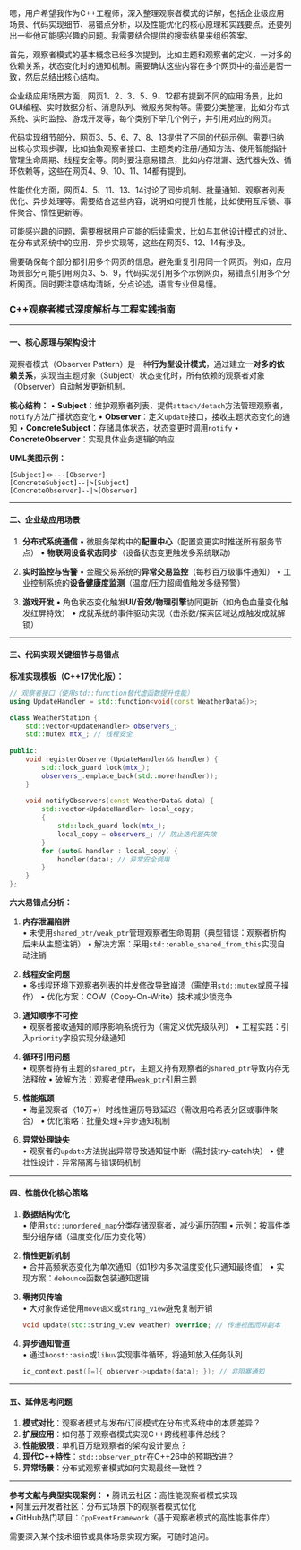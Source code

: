 嗯，用户希望我作为C++工程师，深入整理观察者模式的详解，包括企业级应用场景、代码实现细节、易错点分析，以及性能优化的核心原理和实践要点。还要列出一些他可能感兴趣的问题。我需要结合提供的搜索结果来组织答案。

首先，观察者模式的基本概念已经多次提到，比如主题和观察者的定义，一对多的依赖关系，状态变化时的通知机制。需要确认这些内容在多个网页中的描述是否一致，然后总结出核心结构。

企业级应用场景方面，网页1、2、3、5、9、12都有提到不同的应用场景，比如GUI编程、实时数据分析、消息队列、微服务架构等。需要分类整理，比如分布式系统、实时监控、游戏开发等，每个类别下举几个例子，并引用对应的网页。

代码实现细节部分，网页3、5、6、7、8、13提供了不同的代码示例。需要归纳出核心实现步骤，比如抽象观察者接口、主题类的注册/通知方法、使用智能指针管理生命周期、线程安全等。同时要注意易错点，比如内存泄漏、迭代器失效、循环依赖等，这些在网页4、9、10、11、14都有提到。

性能优化方面，网页4、5、11、13、14讨论了同步机制、批量通知、观察者列表优化、异步处理等。需要结合这些内容，说明如何提升性能，比如使用互斥锁、事件聚合、惰性更新等。

可能感兴趣的问题，需要根据用户可能的后续需求，比如与其他设计模式的对比、在分布式系统中的应用、异步实现等，这些在网页5、12、14有涉及。

需要确保每个部分都引用多个网页的信息，避免重复引用同一个网页。例如，应用场景部分可能引用网页3、5、9，代码实现引用多个示例网页，易错点引用多个分析网页。同时要注意结构清晰，分点论述，语言专业但易懂。




### C++观察者模式深度解析与工程实践指南

---

#### 一、核心原理与架构设计
观察者模式（Observer Pattern）是一种**行为型设计模式**，通过建立**一对多的依赖关系**，实现当主题对象（Subject）状态变化时，所有依赖的观察者对象（Observer）自动触发更新机制。

**核心结构：**
• **Subject**：维护观察者列表，提供`attach/detach`方法管理观察者，`notify`方法广播状态变化
• **Observer**：定义`update`接口，接收主题状态变化的通知
• **ConcreteSubject**：存储具体状态，状态变更时调用`notify`
• **ConcreteObserver**：实现具体业务逻辑的响应

**UML类图示例：**
```
[Subject]<>---[Observer]
[ConcreteSubject]--|>[Subject]
[ConcreteObserver]--|>[Observer]
```

---

#### 二、企业级应用场景
1. **分布式系统通信**
   • 微服务架构中的**配置中心**（配置变更实时推送所有服务节点）
   • **物联网设备状态同步**（设备状态变更触发多系统联动）

2. **实时监控与告警**
   • 金融交易系统的**异常交易监控**（每秒百万级事件通知）
   • 工业控制系统的**设备健康度监测**（温度/压力超阈值触发多级预警）

3. **游戏开发**
   • 角色状态变化触发**UI/音效/物理引擎**协同更新（如角色血量变化触发红屏特效）
   • 成就系统的事件驱动实现（击杀数/探索区域达成触发成就解锁）

---

#### 三、代码实现关键细节与易错点
**标准实现模板（C++17优化版）：**
```cpp
// 观察者接口（使用std::function替代虚函数提升性能）
using UpdateHandler = std::function<void(const WeatherData&)>;

class WeatherStation {
    std::vector<UpdateHandler> observers_;
    std::mutex mtx_; // 线程安全
    
public:
    void registerObserver(UpdateHandler&& handler) {
        std::lock_guard lock(mtx_);
        observers_.emplace_back(std::move(handler));
    }
    
    void notifyObservers(const WeatherData& data) {
        std::vector<UpdateHandler> local_copy;
        {
            std::lock_guard lock(mtx_);
            local_copy = observers_; // 防止迭代器失效
        }
        for (auto& handler : local_copy) {
            handler(data); // 异常安全调用
        }
    }
};
```

**六大易错点分析：**
1. **内存泄漏陷阱**  
   • 未使用`shared_ptr/weak_ptr`管理观察者生命周期（典型错误：观察者析构后未从主题注销）
   • 解决方案：采用`std::enable_shared_from_this`实现自动注销

2. **线程安全问题**  
   • 多线程环境下观察者列表的并发修改导致崩溃（需使用`std::mutex`或原子操作）
   • 优化方案：COW（Copy-On-Write）技术减少锁竞争

3. **通知顺序不可控**  
   • 观察者接收通知的顺序影响系统行为（需定义优先级队列）
   • 工程实践：引入`priority`字段实现分级通知

4. **循环引用问题**  
   • 观察者持有主题的`shared_ptr`，主题又持有观察者的`shared_ptr`导致内存无法释放
   • 破解方法：观察者使用`weak_ptr`引用主题

5. **性能瓶颈**  
   • 海量观察者（10万+）时线性遍历导致延迟（需改用哈希表分区或事件聚合）
   • 优化策略：批量处理+异步通知机制

6. **异常处理缺失**  
   • 观察者的`update`方法抛出异常导致通知链中断（需封装try-catch块）
   • 健壮性设计：异常隔离与错误码机制

---

#### 四、性能优化核心策略
1. **数据结构优化**  
   • 使用`std::unordered_map`分类存储观察者，减少遍历范围
   • 示例：按事件类型分组存储（温度变化/压力变化等）

2. **惰性更新机制**  
   • 合并高频状态变化为单次通知（如1秒内多次温度变化只通知最终值）
   • 实现方案：`debounce`函数包装通知逻辑

3. **零拷贝传输**  
   • 大对象传递使用`move语义`或`string_view`避免复制开销
   ```cpp
   void update(std::string_view weather) override; // 传递视图而非副本
   ```

4. **异步通知管道**  
   • 通过`boost::asio`或`libuv`实现事件循环，将通知放入任务队列
   ```cpp
   io_context.post([=]{ observer->update(data); }); // 非阻塞通知
   ```

---

#### 五、延伸思考问题
1. **模式对比**：观察者模式与发布/订阅模式在分布式系统中的本质差异？  
2. **扩展应用**：如何基于观察者模式实现C++跨线程事件总线？  
3. **性能极限**：单机百万级观察者的架构设计要点？  
4. **现代C++特性**：`std::observer_ptr`在C++26中的预期改进？  
5. **异常场景**：分布式观察者模式如何实现最终一致性？  

---

**参考文献与典型实现案例：**
• 腾讯云社区：高性能观察者模式实现  
• 阿里云开发者社区：分布式场景下的观察者模式优化  
• GitHub热门项目：`CppEventFramework`（基于观察者模式的高性能事件库）  

需要深入某个技术细节或具体场景实现方案，可随时追问。